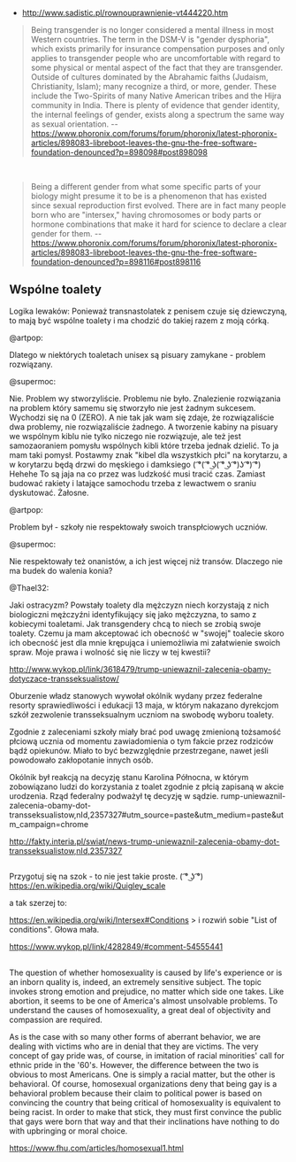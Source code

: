 - http://www.sadistic.pl/rownouprawnienie-vt444220.htm

> Being transgender is no longer considered a mental illness in most Western countries. The term in the DSM-V is "gender dysphoria", which exists primarily for insurance compensation purposes and only applies to transgender people who are uncomfortable with regard to some physical or mental aspect of the fact that they are transgender.
> Outside of cultures dominated by the Abrahamic faiths (Judaism, Christianity, Islam); many recognize a third, or more, gender. These include the Two-Spirits of many Native American tribes and the Hijra community in India.
> There is plenty of evidence that gender identity, the internal feelings of gender, exists along a spectrum the same way as sexual orientation.
> -- https://www.phoronix.com/forums/forum/phoronix/latest-phoronix-articles/898083-libreboot-leaves-the-gnu-the-free-software-foundation-denounced?p=898098#post898098

<br>

> Being a different gender from what some specific parts of your biology might presume it to be is a phenomenon that has existed since sexual reproduction first evolved. There are in fact many people born who are "intersex," having chromosomes or body parts or hormone combinations that make it hard for science to declare a clear gender for them.
> -- https://www.phoronix.com/forums/forum/phoronix/latest-phoronix-articles/898083-libreboot-leaves-the-gnu-the-free-software-foundation-denounced?p=898116#post898116

## Wspólne toalety

Logika lewaków: Ponieważ transnastolatek z penisem czuje się dziewczyną, to mają być wspólne toalety i ma chodzić do takiej razem z moją córką.

@artpop:

Dlatego w niektórych toaletach unisex są pisuary zamykane - problem rozwiązany.

@supermoc:

Nie. Problem wy stworzyliście. Problemu nie było. Znalezienie rozwiązania na problem który samemu się stworzyło nie jest żadnym sukcesem. Wychodzi się na 0 (ZERO). A nie tak jak wam się zdaje, że rozwiązaliście dwa problemy, nie rozwiązaliście żadnego. A tworzenie kabiny na pisuary we wspólnym kiblu nie tylko niczego nie rozwiązuje, ale też jest samozaoraniem pomysłu wspólnych kibli które trzeba jednak dzielić. To ja mam taki pomysł. Postawmy znak "kibel dla wszystkich płci" na korytarzu, a w korytarzu będą drzwi do męskiego i damksiego ( ͡°( ͡° ͜ʖ( ͡° ͜ʖ ͡°)ʖ ͡°) ͡°) Hehehe To są jaja na co przez was ludzkość musi tracić czas. Zamiast budować rakiety i latające samochodu trzeba z lewactwem o sraniu dyskutować. Żałosne.

@artpop:

Problem był - szkoły nie respektowały swoich transpłciowych uczniów.

@supermoc:

Nie respektowały też onanistów, a ich jest więcej niż transów. Dlaczego nie ma budek do walenia konia?

@Thael32:

Jaki ostracyzm? Powstały toalety dla mężczyzn niech korzystają z nich biologiczni mężczyźni identyfikujący się jako mężczyzna, to samo z kobiecymi toaletami. Jak transgendery chcą to niech se zrobią swoje toalety. Czemu ja mam akceptować ich obecność w "swojej" toalecie skoro ich obecność jest dla mnie krępująca i uniemożliwia mi załatwienie swoich spraw. Moje prawa i wolność się nie liczy w tej kwestii?

http://www.wykop.pl/link/3618479/trump-uniewaznil-zalecenia-obamy-dotyczace-transseksualistow/

Oburzenie władz stanowych wywołał okólnik wydany przez federalne resorty sprawiedliwości i edukacji 13 maja, w którym nakazano dyrekcjom szkół zezwolenie transseksualnym uczniom na swobodę wyboru toalety.

Zgodnie z zaleceniami szkoły miały brać pod uwagę zmienioną tożsamość płciową ucznia od momentu zawiadomienia o tym fakcie przez rodziców bądź opiekunów. Miało to być bezwzględnie przestrzegane, nawet jeśli powodowało zakłopotanie innych osób.

Okólnik był reakcją na decyzję stanu Karolina Północna, w którym zobowiązano ludzi do korzystania z toalet zgodnie z płcią zapisaną w akcie urodzenia. Rząd federalny podważył tę decyzję w sądzie.
rump-uniewaznil-zalecenia-obamy-dot-transseksualistow,nId,2357327#utm_source=paste&utm_medium=paste&utm_campaign=chrome

http://fakty.interia.pl/swiat/news-trump-uniewaznil-zalecenia-obamy-dot-transseksualistow,nId,2357327

##

Przygotuj się na szok - to nie jest takie proste. ( ͡° ͜ʖ ͡°)
https://en.wikipedia.org/wiki/Quigley_scale

a tak szerzej to:

https://en.wikipedia.org/wiki/Intersex#Conditions > i rozwiń sobie "List of conditions". Głowa mała.

https://www.wykop.pl/link/4282849/#comment-54555441

##

The question of whether homosexuality is caused by life's experience or is an inborn quality is, indeed, an extremely sensitive subject. The topic invokes strong emotion and prejudice, no matter which side one takes. Like abortion, it seems to be one of America's almost unsolvable problems. To understand the causes of homosexuality, a great deal of objectivity and compassion are required.

As is the case with so many other forms of aberrant behavior, we are dealing with victims who are in denial that they are victims. The very concept of gay pride was, of course, in imitation of racial minorities' call for ethnic pride in the '60's. However, the difference between the two is obvious to most Americans. One is simply a racial matter, but the other is behavioral. Of course, homosexual organizations deny that being gay is a behavioral problem because their claim to political power is based on convincing the country that being critical of homosexuality is equivalent to being racist. In order to make that stick, they must first convince the public that gays were born that way and that their inclinations have nothing to do with upbringing or moral choice.

https://www.fhu.com/articles/homosexual1.html
